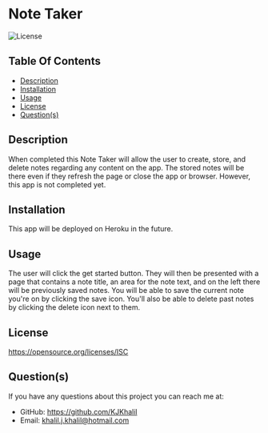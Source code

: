 # Note Taker

  ![License](https://img.shields.io/badge/License-ISC-red.svg)

  ## Table Of Contents
  * [Description](#description)
  * [Installation](#installation)
  * [Usage](#usage)
  * [License](#license)
  * [Question(s)](#questions)

  ## Description
  When completed this Note Taker will allow the user to create, store, and delete notes regarding any content on the app. The stored notes will be there even if they refresh the page or close the app or browser. However, this app is not completed yet.

  ## Installation
  This app will be deployed on Heroku in the future.

  ## Usage
  The user will click the get started button. They will then be presented with a page that contains a note title, an area for the note text, and on the left there will be previously saved notes. You will be able to save the current note you're on by clicking the save icon. You'll also be able to delete past notes by clicking the delete icon next to them.

  ## License
  https://opensource.org/licenses/ISC

  ## Question(s)
  If you have any questions about this project you can reach me at:
  * GitHub: https://github.com/KJKhalil
  * Email: khalil.j.khalil@hotmail.com
